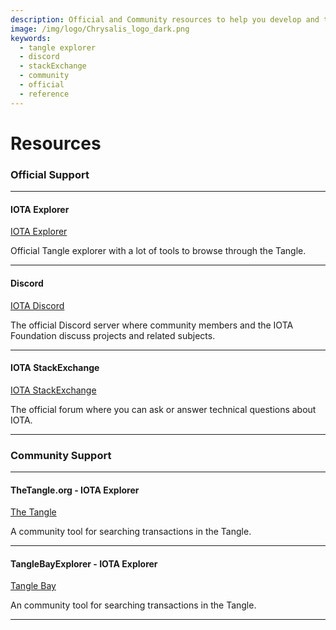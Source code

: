 ```yaml
---
description: Official and Community resources to help you develop and troubleshoot your application.
image: /img/logo/Chrysalis_logo_dark.png
keywords:
  - tangle explorer
  - discord
  - stackExchange
  - community
  - official
  - reference
---
```


# Resources

### **Official Support**

---

#### **IOTA Explorer**

[IOTA Explorer](https://explorer.iota.org/mainnet)

Official Tangle explorer with a lot of tools to browse through the Tangle.

---

#### **Discord**

[IOTA Discord](https://discord.iota.org)

The official Discord server where community members and the IOTA Foundation discuss projects and related subjects.

---

#### **IOTA StackExchange**

[IOTA StackExchange](https://iota.stackexchange.com)

The official forum where you can ask or answer technical questions about IOTA.

---

### **Community Support**

---

#### TheTangle.org - IOTA Explorer

[The Tangle](https://thetangle.org)

A community tool for searching transactions in the Tangle.

---

#### TangleBayExplorer - IOTA Explorer

[Tangle Bay](https://explorer.tanglebay.com/mainnet)

An community tool for searching transactions in the Tangle.

---
